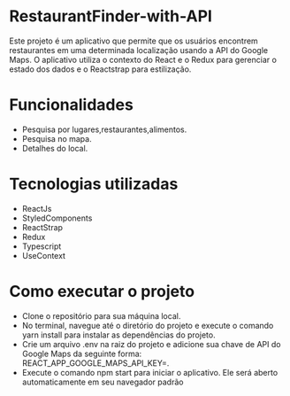 # RestaurantFinder-with-API

Este projeto é um aplicativo que permite que os usuários encontrem restaurantes em uma determinada localização usando a API do Google Maps. O aplicativo utiliza o contexto do React e o Redux para gerenciar o estado dos dados e o Reactstrap para estilização.

# Funcionalidades

  - Pesquisa por lugares,restaurantes,alimentos.
  - Pesquisa no mapa.
  - Detalhes do local.
  
# Tecnologias utilizadas
  
   - ReactJs
   - StyledComponents
   - ReactStrap
   - Redux
   - Typescript
   - UseContext
   
# Como executar o projeto

   - Clone o repositório para sua máquina local.
   - No terminal, navegue até o diretório do projeto e execute o comando yarn install para instalar as dependências do projeto.
   - Crie um arquivo .env na raiz do projeto e adicione sua chave de API do Google Maps da seguinte forma: REACT_APP_GOOGLE_MAPS_API_KEY=<SUA CHAVE DE API>.
   - Execute o comando npm start para iniciar o aplicativo. Ele será aberto automaticamente em seu navegador padrão
    
